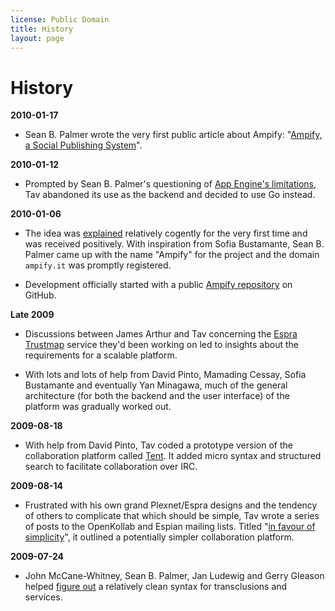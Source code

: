 ```yaml
---
license: Public Domain
title: History
layout: page
---
```


History
=======

**2010-01-17**

* Sean B. Palmer wrote the very first public article about Ampify: "[Ampify, a
  Social Publishing System](http://inamidst.com/stuff/esp/ampify)".

**2010-01-12**

* Prompted by Sean B. Palmer's questioning of [App Engine's
  limitations](http://www.espians.com/why-app-engine-is-not-appropriate-for-bootstrap.html),
  Tav abandoned its use as the backend and decided to use Go instead.

**2010-01-06**

* The idea was
  [explained](http://www.openideaproject.org/irclogs/browse/esp/2010/01/06)
  relatively cogently for the very first time and was received positively. With
  inspiration from Sofia Bustamante, Sean B. Palmer came up with the name
  "Ampify" for the project and the domain `ampify.it` was promptly registered.

* Development officially started with a public [Ampify
  repository](http://github.com/tav/ampify) on GitHub.

**Late 2009**

* Discussions between James Arthur and Tav concerning the [Espra
  Trustmap](http://www.trustmap.org) service they'd been working on led to
  insights about the requirements for a scalable platform.

* With lots and lots of help from David Pinto, Mamading Cessay, Sofia Bustamante
  and eventually Yan Minagawa, much of the general architecture (for both the
  backend and the user interface) of the platform was gradually worked out.

**2009-08-18**

* With help from David Pinto, Tav coded a prototype version of the collaboration
  platform called [Tent](http://tent.espians.com). It added micro syntax and
  structured search to facilitate collaboration over IRC.

**2009-08-14**

* Frustrated with his own grand Plexnet/Espra designs and the tendency of others
  to complicate that which should be simple, Tav wrote a series of posts to the
  OpenKollab and Espian mailing lists. Titled "[in favour of
  simplicity](http://groups.google.com/group/openkollab/browse_thread/thread/9f70d78556682f18/e541f9580167e325)",
  it outlined a potentially simpler collaboration platform.

**2009-07-24**

* John McCane-Whitney, Sean B. Palmer, Jan Ludewig and Gerry Gleason helped
  [figure out](http://www.openideaproject.org/irclogs/browse/esp/2009/07/24) a
  relatively clean syntax for transclusions and services.
